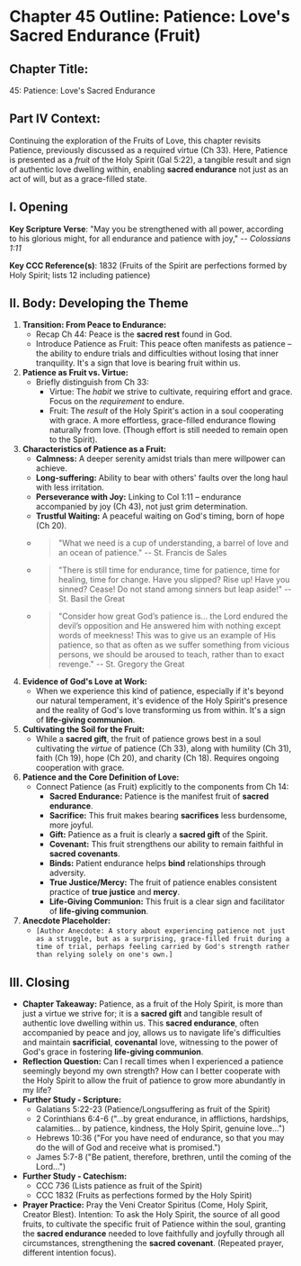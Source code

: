 # Chapter 45 Outline: Patience: Love's Sacred Endurance (Fruit)

## Chapter Title:
45: Patience: Love's Sacred Endurance

## Part IV Context:
Continuing the exploration of the Fruits of Love, this chapter revisits Patience, previously discussed as a required virtue (Ch 33). Here, Patience is presented as a *fruit* of the Holy Spirit (Gal 5:22), a tangible result and sign of authentic love dwelling within, enabling **sacred endurance** not just as an act of will, but as a grace-filled state.

## I. Opening


**Key Scripture Verse**: "May you be strengthened with all power, according to his glorious might, for all endurance and patience with joy," -- _Colossians 1:11_

**Key CCC Reference(s)**: 1832 (Fruits of the Spirit are perfections formed by Holy Spirit; lists 12 including patience)

## II. Body: Developing the Theme

1.  **Transition: From Peace to Endurance:**
    *   Recap Ch 44: Peace is the **sacred rest** found in God.
    *   Introduce Patience as Fruit: This peace often manifests as patience – the ability to endure trials and difficulties without losing that inner tranquility. It's a sign that love is bearing fruit within us.
2.  **Patience as Fruit vs. Virtue:**
    *   Briefly distinguish from Ch 33:
        *   Virtue: The *habit* we strive to cultivate, requiring effort and grace. Focus on the *requirement* to endure.
        *   Fruit: The *result* of the Holy Spirit's action in a soul cooperating with grace. A more effortless, grace-filled endurance flowing naturally from love. (Though effort is still needed to remain open to the Spirit).
3.  **Characteristics of Patience as a Fruit:**
    *   **Calmness:** A deeper serenity amidst trials than mere willpower can achieve.
    *   **Long-suffering:** Ability to bear with others' faults over the long haul with less irritation.
    *   **Perseverance with Joy:** Linking to Col 1:11 – endurance accompanied by joy (Ch 43), not just grim determination.
    *   **Trustful Waiting:** A peaceful waiting on God's timing, born of hope (Ch 20).
    *   > "What we need is a cup of understanding, a barrel of love and an ocean of patience." -- St. Francis de Sales
    *   > "There is still time for endurance, time for patience, time for healing, time for change. Have you slipped? Rise up! Have you sinned? Cease! Do not stand among sinners but leap aside!" -- St. Basil the Great
    *   > "Consider how great God’s patience is... the Lord endured the devil’s opposition and He answered him with nothing except words of meekness! This was to give us an example of His patience, so that as often as we suffer something from vicious persons, we should be aroused to teach, rather than to exact revenge." -- St. Gregory the Great
4.  **Evidence of God's Love at Work:**
    *   When we experience this kind of patience, especially if it's beyond our natural temperament, it's evidence of the Holy Spirit's presence and the reality of God's love transforming us from within. It's a sign of **life-giving communion**.
5.  **Cultivating the Soil for the Fruit:**
    *   While a **sacred gift**, the fruit of patience grows best in a soul cultivating the *virtue* of patience (Ch 33), along with humility (Ch 31), faith (Ch 19), hope (Ch 20), and charity (Ch 18). Requires ongoing cooperation with grace.
6.  **Patience and the Core Definition of Love:**
    *   Connect Patience (as Fruit) explicitly to the components from Ch 14:
        *   **Sacred Endurance:** Patience is the manifest fruit of **sacred endurance**.
        *   **Sacrifice:** This fruit makes bearing **sacrifices** less burdensome, more joyful.
        *   **Gift:** Patience as a fruit is clearly a **sacred gift** of the Spirit.
        *   **Covenant:** This fruit strengthens our ability to remain faithful in **sacred covenants**.
        *   **Binds:** Patient endurance helps **bind** relationships through adversity.
        *   **True Justice/Mercy:** The fruit of patience enables consistent practice of **true justice** and **mercy**.
        *   **Life-Giving Communion:** This fruit is a clear sign and facilitator of **life-giving communion**.
7.  **Anecdote Placeholder:**
    *   `[Author Anecdote: A story about experiencing patience not just as a struggle, but as a surprising, grace-filled fruit during a time of trial, perhaps feeling carried by God's strength rather than relying solely on one's own.]`

## III. Closing

*   **Chapter Takeaway:** Patience, as a fruit of the Holy Spirit, is more than just a virtue we strive for; it is a **sacred gift** and tangible result of authentic love dwelling within us. This **sacred endurance**, often accompanied by peace and joy, allows us to navigate life's difficulties and maintain **sacrificial**, **covenantal** love, witnessing to the power of God's grace in fostering **life-giving communion**.
*   **Reflection Question:** Can I recall times when I experienced a patience seemingly beyond my own strength? How can I better cooperate with the Holy Spirit to allow the fruit of patience to grow more abundantly in my life?
*   **Further Study - Scripture:**
    *   Galatians 5:22-23 (Patience/Longsuffering as fruit of the Spirit)
    *   2 Corinthians 6:4-6 ("...by great endurance, in afflictions, hardships, calamities... by patience, kindness, the Holy Spirit, genuine love...")
    *   Hebrews 10:36 ("For you have need of endurance, so that you may do the will of God and receive what is promised.")
    *   James 5:7-8 ("Be patient, therefore, brethren, until the coming of the Lord...")
*   **Further Study - Catechism:**
    *   CCC 736 (Lists patience as fruit of the Spirit)
    *   CCC 1832 (Fruits as perfections formed by the Holy Spirit)
*   **Prayer Practice:** Pray the Veni Creator Spiritus (Come, Holy Spirit, Creator Blest). Intention: To ask the Holy Spirit, the source of all good fruits, to cultivate the specific fruit of Patience within the soul, granting the **sacred endurance** needed to love faithfully and joyfully through all circumstances, strengthening the **sacred covenant**. (Repeated prayer, different intention focus).


